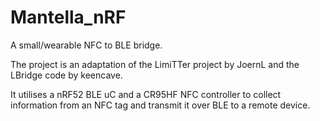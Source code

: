 # Mantella_nRF
A small/wearable NFC to BLE bridge.

The project is an adaptation of the LimiTTer project by JoernL and the LBridge code by keencave.

It utilises a nRF52 BLE uC and a CR95HF NFC controller to collect information from an NFC tag and transmit it over BLE to a remote device.
